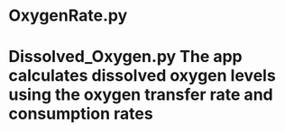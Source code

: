 # OxygenRate.py
# Dissolved_Oxygen.py The app calculates dissolved oxygen levels using the oxygen transfer rate and consumption rates 
